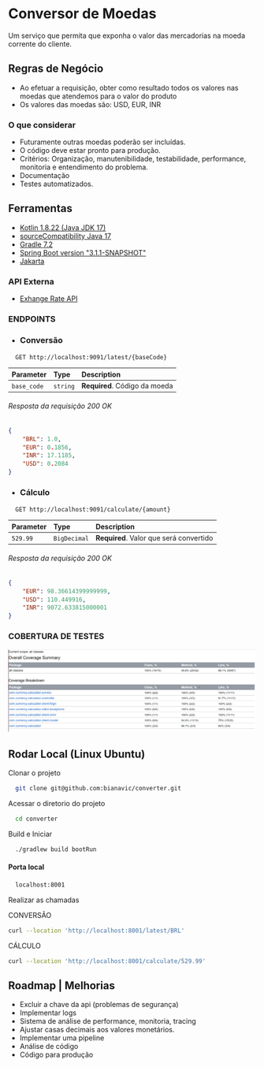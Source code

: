# Conversor de Moedas

Um serviço que permita que exponha o valor das mercadorias na moeda corrente do cliente.

## Regras de Negócio

- Ao efetuar a requisição, obter como resultado todos os valores nas moedas que atendemos para o valor do produto
- Os valores das moedas são: USD, EUR, INR

### O que considerar

- Futuramente outras moedas poderão ser incluídas.
- O código deve estar pronto para produção.
- Critérios: Organização, manutenibilidade, testabilidade, performance, monitoria e entendimento do problema.
- Documentação
- Testes automatizados.

## Ferramentas

- [Kotlin 1.8.22 (Java JDK 17)](https://kotlinlang.org/)
- [sourceCompatibility Java 17](https://openjdk.org/projects/jdk/17/)
- [Gradle 7.2](https://docs.gradle.org/7.2/release-notes.html)
- [Spring Boot version "3.1.1-SNAPSHOT"](https://docs.spring.io/spring-boot/docs/current-SNAPSHOT/reference/html/getting-started.html#getting-started.installing)
- [Jakarta](https://beanvalidation.org/)

### API Externa

- [Exhange Rate API](https://www.exchangerate-api.com/)

### ENDPOINTS


* ### Conversão

```http
  GET http://localhost:9091/latest/{baseCode}
```

| Parameter | Type     | Description                   |
| :-------- | :------- |:------------------------------|
| `base_code`      | `string` | **Required**. Código da moeda |

###### Resposta da requisição 200 OK

``` json
{
    "BRL": 1.0,
    "EUR": 0.1856,
    "INR": 17.1185,
    "USD": 0.2084
}
```

* ### Cálculo

```http
  GET http://localhost:9091/calculate/{amount}
```

| Parameter | Type     | Description                       |
| :-------- | :------- | :-------------------------------- |
| `529.99`      | `BigDecimal` | **Required**. Valor que será convertido|


###### Resposta da requisição 200 OK

``` json
{
    "EUR": 98.36614399999999,
    "USD": 110.449916,
    "INR": 9072.633815000001
}
```

### COBERTURA DE TESTES
![Alt text](assets/codecoverage.png?raw=true "Teste de cobertura")

## Rodar Local (Linux Ubuntu)

Clonar o projeto

```bash
  git clone git@github.com:bianavic/converter.git
```

Acessar o diretorio do projeto

```bash
  cd converter
```

Build e Iniciar

```bash
  ./gradlew build bootRun
```

#### Porta local

```bash
  localhost:8001
```

Realizar as chamadas

CONVERSÃO
```bash
curl --location 'http://localhost:8001/latest/BRL'
```

CÁLCULO
```bash
curl --location 'http://localhost:8001/calculate/529.99'
```


## Roadmap | Melhorias
- Excluir a chave da api (problemas de segurança)
- Implementar logs
- Sistema de análise de performance, monitoria, tracing
- Ajustar casas decimais aos valores monetários.
- Implementar uma pipeline
- Análise de código
- Código para produção
